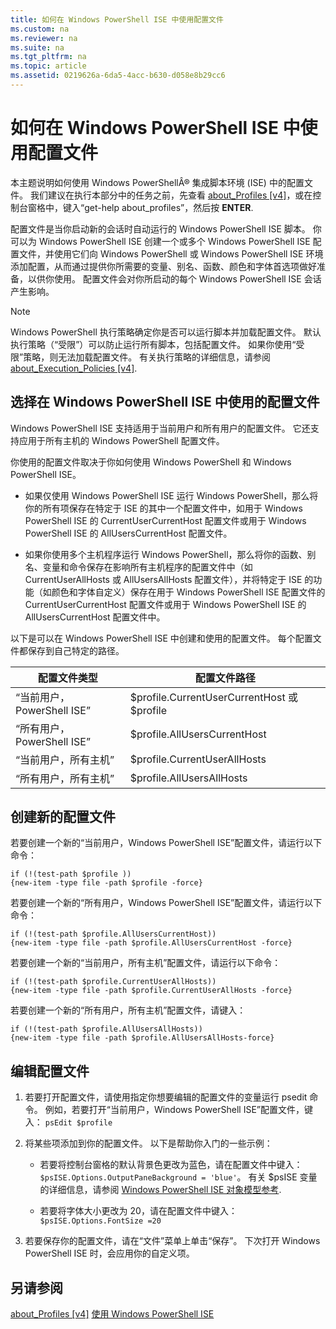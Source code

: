 ```yaml
---
title: 如何在 Windows PowerShell ISE 中使用配置文件
ms.custom: na
ms.reviewer: na
ms.suite: na
ms.tgt_pltfrm: na
ms.topic: article
ms.assetid: 0219626a-6da5-4acc-b630-d058e8b29cc6
---
```

# 如何在 Windows PowerShell ISE 中使用配置文件
本主题说明如何使用 Windows PowerShellÂ® 集成脚本环境 (ISE) 中的配置文件。 我们建议在执行本部分中的任务之前，先查看 [about_Profiles [v4]](https://technet.microsoft.com/en-us/library/e1d9e30a-70cc-4f36-949f-fc7cd96b4054)，或在控制台窗格中，键入“get-help about_profiles”，然后按 **ENTER**.

配置文件是当你启动新的会话时自动运行的 Windows PowerShell ISE 脚本。  你可以为 Windows PowerShell ISE 创建一个或多个 Windows PowerShell ISE 配置文件，并使用它们向 Windows PowerShell 或 Windows PowerShell ISE 环境添加配置，从而通过提供你所需要的变量、别名、函数、颜色和字体首选项做好准备，以供你使用。 配置文件会对你所启动的每个 Windows PowerShell ISE 会话产生影响。

> [!NOTE]
> Windows PowerShell 执行策略确定你是否可以运行脚本并加载配置文件。 默认执行策略（“受限”）可以防止运行所有脚本，包括配置文件。 如果你使用“受限”策略，则无法加载配置文件。 有关执行策略的详细信息，请参阅 [about_Execution_Policies [v4]](https://technet.microsoft.com/en-us/library/347708dc-1515-4d74-978b-8334603472e6).

## 选择在 Windows PowerShell ISE 中使用的配置文件
Windows PowerShell ISE 支持适用于当前用户和所有用户的配置文件。 它还支持应用于所有主机的 Windows PowerShell 配置文件。

你使用的配置文件取决于你如何使用 Windows PowerShell 和 Windows PowerShell ISE。

-   如果仅使用 Windows PowerShell ISE 运行 Windows PowerShell，那么将你的所有项保存在特定于 ISE 的其中一个配置文件中，如用于 Windows PowerShell ISE 的 CurrentUserCurrentHost 配置文件或用于 Windows PowerShell ISE 的 AllUsersCurrentHost 配置文件。

-   如果你使用多个主机程序运行 Windows PowerShell，那么将你的函数、别名、变量和命令保存在影响所有主机程序的配置文件中（如 CurrentUserAllHosts 或 AllUsersAllHosts 配置文件），并将特定于 ISE 的功能（如颜色和字体自定义）保存在用于 Windows PowerShell ISE 配置文件的 CurrentUserCurrentHost 配置文件或用于 Windows PowerShell ISE 的 AllUsersCurrentHost 配置文件中。

以下是可以在 Windows PowerShell ISE 中创建和使用的配置文件。 每个配置文件都保存到自己特定的路径。

|配置文件类型|配置文件路径|
|----------------|----------------|
|“当前用户，PowerShell ISE”|$profile.CurrentUserCurrentHost 或 $profile|
|“所有用户，PowerShell ISE”|$profile.AllUsersCurrentHost|
|“当前用户，所有主机”|$profile.CurrentUserAllHosts|
|“所有用户，所有主机”|$profile.AllUsersAllHosts|

## 创建新的配置文件
若要创建一个新的“当前用户，Windows PowerShell ISE”配置文件，请运行以下命令：

```
if (!(test-path $profile )) 
{new-item -type file -path $profile -force}
```

若要创建一个新的“所有用户，Windows PowerShell ISE”配置文件，请运行以下命令：

```
if (!(test-path $profile.AllUsersCurrentHost)) 
{new-item -type file -path $profile.AllUsersCurrentHost -force}
```

若要创建一个新的“当前用户，所有主机”配置文件，请运行以下命令：

```
if (!(test-path $profile.CurrentUserAllHosts)) 
{new-item -type file -path $profile.CurrentUserAllHosts -force}
```

若要创建一个新的“所有用户，所有主机”配置文件，请键入：

```
if (!(test-path $profile.AllUsersAllHosts)) 
{new-item -type file -path $profile.AllUsersAllHosts-force}
```

## 编辑配置文件

1.  若要打开配置文件，请使用指定你想要编辑的配置文件的变量运行 psedit 命令。 例如，若要打开“当前用户，Windows PowerShell ISE”配置文件，键入： `psEdit $profile`

2.  将某些项添加到你的配置文件。 以下是帮助你入门的一些示例：

    -   若要将控制台窗格的默认背景色更改为蓝色，请在配置文件中键入：`$psISE.Options.OutputPaneBackground = 'blue'`。 有关 $psISE 变量的详细信息，请参阅 [Windows PowerShell ISE 对象模型参考](https://technet.microsoft.com/en-us/library/e1a9e7d1-0fd5-47de-8d9b-f1be1ed13b0c).

    -   若要将字体大小更改为 20，请在配置文件中键入： `$psISE.Options.FontSize =20`

3.  若要保存你的配置文件，请在“文件”菜单上单击“保存”。 下次打开 Windows PowerShell ISE 时，会应用你的自定义项。

## 另请参阅
[about_Profiles [v4]](https://technet.microsoft.com/en-us/library/e1d9e30a-70cc-4f36-949f-fc7cd96b4054)
[使用 Windows PowerShell ISE](Using-the-Windows-PowerShell-ISE.md)



<!--HONumber=May16_HO2-->


